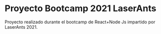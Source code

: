 # Proyecto Bootcamp 2021 LaserAnts

Proyecto realizado durante el bootcamp de React+Node Js impartido por LaserAnts 2021.
